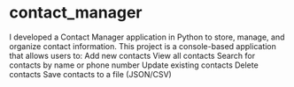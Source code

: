 # contact_manager
I developed a Contact Manager application in Python to store, manage, and organize contact information. This project is a console-based application that allows users to:  Add new contacts  View all contacts  Search for contacts by name or phone number  Update existing contacts  Delete contacts  Save contacts to a file (JSON/CSV)
